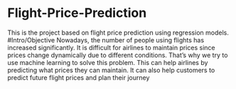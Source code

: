 # Flight-Price-Prediction
This is the project based on flight price prediction using regression models.
#Intro/Objective
Nowadays, the number of people using flights has increased significantly. It is difficult for airlines to maintain prices since prices change dynamically due to different conditions. That’s why we try to use machine learning to solve this problem. This can help airlines by predicting what prices they can maintain. It can also help customers to predict future flight prices and plan their journey
